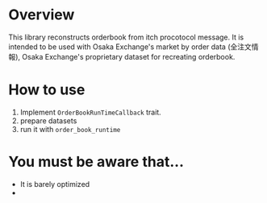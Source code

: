# Overview
This library reconstructs orderbook from itch procotocol message.
It is intended to be used with Osaka Exchange's market by order data (全注文情報), Osaka Exchange's proprietary dataset for recreating orderbook.

# How to use
1. Implement `OrderBookRunTimeCallback` trait.
2. prepare datasets
3. run it with `order_book_runtime`

# You must be aware that...
- It is barely optimized
- 